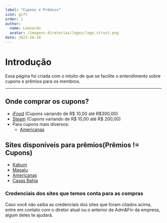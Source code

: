 ```yaml
---
label: "Cupons e Prêmios"
icon: gift
order: 1
author:
  name: Leonardo
  avatar: /imagens-diretorias/logos/logo_struct.png
date: 2023-10-18
---
```

# Introdução

Essa página foi criada com o intuito de que se facilite o entendimento sobre cupons e prêmios para os membros.

---

## Onde comprar os cupons?

- [iFood](https://contrate-beneficios.ifood.com.br/ifood-card/compre) (Cupons variando de R$ 10,00 até R$300,00)
- [Steam](https://store.steampowered.com/digitalgiftcards/) (Cupons variando de R$ 10,00 até R$ 200,00)
- Para cupons mais diversos:
    - [Americanas](https://empresas.americanas.com.br/)

## Sites disponíveis para prêmios(Prêmios != Cupons)

- [Kabum](https://kabum.com.br)
- [Magalu](https://magaluempresas.com.br)
- [Americanas](https://empresas.americanas.com.br/)
- [Casas Bahia](https://casasbahia.com.br)

### Credenciais dos sites que temos conta para as compras

Caso você não saiba as credenciais dos sites que foram citados acima, entre em contato com o diretor atual ou o anterior de Adm&Fin da empresa, algum deles te ajudará.
